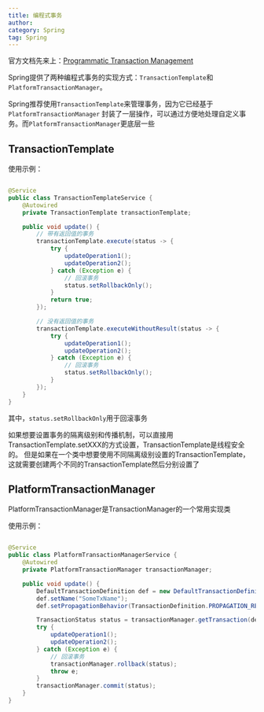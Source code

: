 ```yaml
---
title: 编程式事务
author:
category: Spring
tag: Spring
---
```


官方文档先来上：[Programmatic Transaction Management](https://docs.spring.io/spring-framework/docs/current/reference/html/data-access.html#transaction-programmatic)

Spring提供了两种编程式事务的实现方式：`TransactionTemplate`和`PlatformTransactionManager`。

Spring推荐使用`TransactionTemplate`来管理事务，因为它已经基于`PlatformTransactionManager`
封装了一层操作，可以通过方便地处理自定义事务。而`PlatformTransactionManager`更底层一些

## TransactionTemplate

使用示例：

```java

@Service
public class TransactionTemplateService {
    @Autowired
    private TransactionTemplate transactionTemplate;

    public void update() {
        // 带有返回值的事务
        transactionTemplate.execute(status -> {
            try {
                updateOperation1();
                updateOperation2();
            } catch (Exception e) {
                // 回滚事务
                status.setRollbackOnly();
            }
            return true;
        });

        // 没有返回值的事务
        transactionTemplate.executeWithoutResult(status -> {
            try {
                updateOperation1();
                updateOperation2();
            } catch (Exception e) {
                // 回滚事务
                status.setRollbackOnly();
            }
        });
    }
}
```

其中，`status.setRollbackOnly`用于回滚事务

如果想要设置事务的隔离级别和传播机制，可以直接用TransactionTemplate.setXXX的方式设置，TransactionTemplate是线程安全的。
但是如果在一个类中想要使用不同隔离级别设置的TransactionTemplate，这就需要创建两个不同的TransactionTemplate然后分别设置了

## PlatformTransactionManager

PlatformTransactionManager是TransactionManager的一个常用实现类

使用示例：

```java

@Service
public class PlatformTransactionManagerService {
    @Autowired
    private PlatformTransactionManager transactionManager;

    public void update() {
        DefaultTransactionDefinition def = new DefaultTransactionDefinition();
        def.setName("SomeTxName");
        def.setPropagationBehavior(TransactionDefinition.PROPAGATION_REQUIRED);

        TransactionStatus status = transactionManager.getTransaction(def);
        try {
            updateOperation1();
            updateOperation2();
        } catch (Exception e) {
            // 回滚事务
            transactionManager.rollback(status);
            throw e;
        }
        transactionManager.commit(status);
    }
}
```
